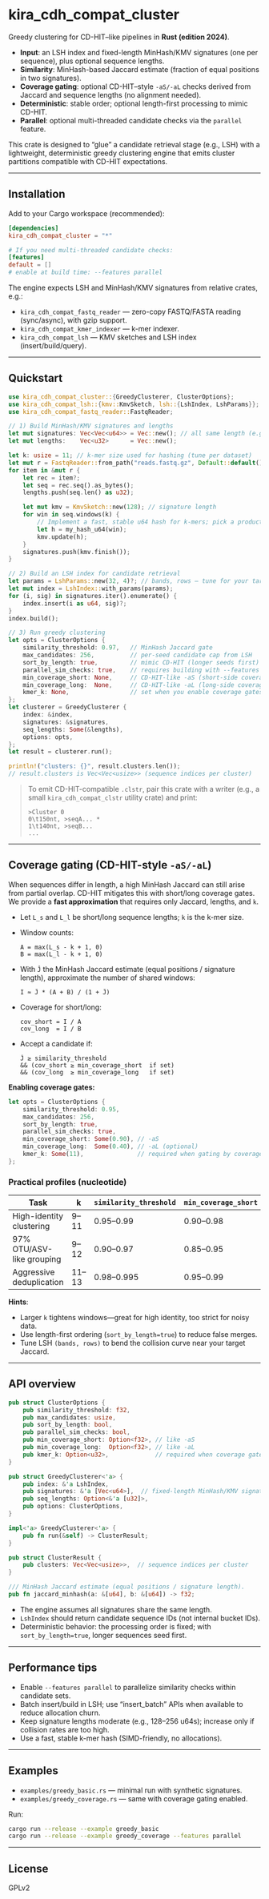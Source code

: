 # kira_cdh_compat_cluster

Greedy clustering for CD-HIT–like pipelines in **Rust (edition 2024)**.

- **Input**: an LSH index and fixed-length MinHash/KMV signatures (one per sequence), plus optional sequence lengths.
- **Similarity**: MinHash-based Jaccard estimate (fraction of equal positions in two signatures).
- **Coverage gating**: optional CD-HIT–style `-aS/-aL` checks derived from Jaccard and sequence lengths (no alignment needed).
- **Deterministic**: stable order; optional length-first processing to mimic CD-HIT.
- **Parallel**: optional multi-threaded candidate checks via the `parallel` feature.

This crate is designed to “glue” a candidate retrieval stage (e.g., LSH) with a lightweight, deterministic 
greedy clustering engine that emits cluster partitions compatible with CD-HIT expectations.

---

## Installation

Add to your Cargo workspace (recommended):

```toml
[dependencies]
kira_cdh_compat_cluster = "*"

# If you need multi-threaded candidate checks:
[features]
default = []
# enable at build time: --features parallel
````

The engine expects LSH and MinHash/KMV signatures from relative crates, e.g.:

* `kira_cdh_compat_fastq_reader` — zero-copy FASTQ/FASTA reading (sync/async), with gzip support.
* `kira_cdh_compat_kmer_indexer` — k-mer indexer.
* `kira_cdh_compat_lsh` — KMV sketches and LSH index (insert/build/query).

---

## Quickstart

```rust
use kira_cdh_compat_cluster::{GreedyClusterer, ClusterOptions};
use kira_cdh_compat_lsh::{kmv::KmvSketch, lsh::{LshIndex, LshParams}};
use kira_cdh_compat_fastq_reader::FastqReader;

// 1) Build MinHash/KMV signatures and lengths
let mut signatures: Vec<Vec<u64>> = Vec::new(); // all same length (e.g., 128)
let mut lengths:    Vec<u32>      = Vec::new();

let k: usize = 11; // k-mer size used for hashing (tune per dataset)
let mut r = FastqReader::from_path("reads.fastq.gz", Default::default())?;
for item in &mut r {
    let rec = item?;
    let seq = rec.seq().as_bytes();
    lengths.push(seq.len() as u32);

    let mut kmv = KmvSketch::new(128); // signature length
    for win in seq.windows(k) {
        // Implement a fast, stable u64 hash for k-mers; pick a production hash (e.g., AHash, XXH3) or a 2-bit encoder + mix.
        let h = my_hash_u64(win);
        kmv.update(h);
    }
    signatures.push(kmv.finish());
}

// 2) Build an LSH index for candidate retrieval
let params = LshParams::new(32, 4)?; // bands, rows — tune for your target similarity
let mut index = LshIndex::with_params(params);
for (i, sig) in signatures.iter().enumerate() {
    index.insert(i as u64, sig)?;
}
index.build();

// 3) Run greedy clustering
let opts = ClusterOptions {
    similarity_threshold: 0.97,   // MinHash Jaccard gate
    max_candidates: 256,          // per-seed candidate cap from LSH
    sort_by_length: true,         // mimic CD-HIT (longer seeds first)
    parallel_sim_checks: true,    // requires building with --features parallel
    min_coverage_short: None,     // CD-HIT-like -aS (short-side coverage)
    min_coverage_long:  None,     // CD-HIT-like -aL (long-side coverage)
    kmer_k: None,                 // set when you enable coverage gates
};
let clusterer = GreedyClusterer {
    index: &index,
    signatures: &signatures,
    seq_lengths: Some(&lengths),
    options: opts,
};
let result = clusterer.run();

println!("clusters: {}", result.clusters.len());
// result.clusters is Vec<Vec<usize>> (sequence indices per cluster)
```

> To emit CD-HIT-compatible `.clstr`, pair this crate with a writer (e.g., a small `kira_cdh_compat_clstr` utility crate) and print:
>
> ```
> >Cluster 0
> 0\t150nt, >seqA... *
> 1\t140nt, >seqB...
> ...
> ```

---

## Coverage gating (CD-HIT-style `-aS/-aL`)

When sequences differ in length, a high MinHash Jaccard can still arise from partial overlap.
CD-HIT mitigates this with short/long coverage gates.
We provide a **fast approximation** that requires only Jaccard, lengths, and `k`.

* Let `L_s` and `L_l` be short/long sequence lengths; `k` is the k-mer size.
* Window counts:

  ```
  A = max(L_s - k + 1, 0)
  B = max(L_l - k + 1, 0)
  ```
* With `Ĵ` the MinHash Jaccard estimate (equal positions / signature length), approximate the number of shared windows:

  ```
  I ≈ Ĵ * (A + B) / (1 + Ĵ)
  ```
* Coverage for short/long:

  ```
  cov_short = I / A
  cov_long  = I / B
  ```
* Accept a candidate if:

  ```
  Ĵ ≥ similarity_threshold
  && (cov_short ≥ min_coverage_short  if set)
  && (cov_long  ≥ min_coverage_long   if set)
  ```

**Enabling coverage gates:**

```rust
let opts = ClusterOptions {
    similarity_threshold: 0.95,
    max_candidates: 256,
    sort_by_length: true,
    parallel_sim_checks: true,
    min_coverage_short: Some(0.90), // -aS
    min_coverage_long:  Some(0.40), // -aL (optional)
    kmer_k: Some(11),               // required when gating by coverage
};
```

### Practical profiles (nucleotide)

| Task                      | k     | `similarity_threshold` | `min_coverage_short` | `min_coverage_long` | Notes                                |
| ------------------------- | ----- | ---------------------- | -------------------- | ------------------- | ------------------------------------ |
| High-identity clustering  | 9–11  | 0.95–0.99              | 0.90–0.98            | 0.0–0.5             | Stable contigs/transcripts           |
| 97% OTU/ASV-like grouping | 9–12  | 0.90–0.97              | 0.85–0.95            | 0.0–0.5             | 16S/SSU; set `-aS` slightly below Ĵ |
| Aggressive deduplication  | 11–13 | 0.98–0.995             | 0.95–0.99            | 0.0–0.5             | Long reads or assembled contigs      |

**Hints**:

* Larger `k` tightens windows—great for high identity, too strict for noisy data.
* Use length-first ordering (`sort_by_length=true`) to reduce false merges.
* Tune LSH `(bands, rows)` to bend the collision curve near your target Jaccard.

---

## API overview

```rust
pub struct ClusterOptions {
    pub similarity_threshold: f32,
    pub max_candidates: usize,
    pub sort_by_length: bool,
    pub parallel_sim_checks: bool,
    pub min_coverage_short: Option<f32>, // like -aS
    pub min_coverage_long:  Option<f32>, // like -aL
    pub kmer_k: Option<u32>,             // required when coverage gates are used
}

pub struct GreedyClusterer<'a> {
    pub index: &'a LshIndex,
    pub signatures: &'a [Vec<u64>],  // fixed-length MinHash/KMV signatures
    pub seq_lengths: Option<&'a [u32]>,
    pub options: ClusterOptions,
}

impl<'a> GreedyClusterer<'a> {
    pub fn run(&self) -> ClusterResult;
}

pub struct ClusterResult {
    pub clusters: Vec<Vec<usize>>,  // sequence indices per cluster
}

/// MinHash Jaccard estimate (equal positions / signature length).
pub fn jaccard_minhash(a: &[u64], b: &[u64]) -> f32;
```

* The engine assumes all signatures share the same length.
* `LshIndex` should return candidate sequence IDs (not internal bucket IDs).
* Deterministic behavior: the processing order is fixed; with `sort_by_length=true`, longer sequences seed first.

---

## Performance tips

* Enable `--features parallel` to parallelize similarity checks within candidate sets.
* Batch insert/build in LSH; use “insert\_batch” APIs when available to reduce allocation churn.
* Keep signature lengths moderate (e.g., 128–256 u64s); increase only if collision rates are too high.
* Use a fast, stable k-mer hash (SIMD-friendly, no allocations).

---

## Examples

* `examples/greedy_basic.rs` — minimal run with synthetic signatures.
* `examples/greedy_coverage.rs` — same with coverage gating enabled.

Run:

```bash
cargo run --release --example greedy_basic
cargo run --release --example greedy_coverage --features parallel
```

---

## License

GPLv2

